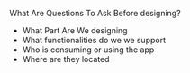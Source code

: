 What Are Questions To Ask Before designing?


- What Part Are We designing
- What functionalities do we we support
- Who is consuming or using the app
- Where are they located